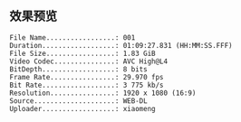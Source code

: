 ## 效果预览
  
    File Name.................: 001
    Duration..................: 01:09:27.831 (HH:MM:SS.FFF)
    File Size.................: 1.83 GiB
    Video Codec...............: AVC High@L4
    BitDepth..................: 8 bits
    Frame Rate................: 29.970 fps
    Bit Rate..................: 3 775 kb/s
    Resolution................: 1920 x 1080 (16:9)
    Source....................: WEB-DL
    Uploader..................: xiaomeng
